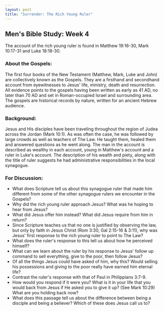 ```yaml
---
layout: post
title: "Surrender: The Rich Young Ruler"
---
```

## Men's Bible Study: Week 4
The account of the rich young ruler is found in Matthew 19:16-30, Mark 10:17-31 and Luke 18:18-30.
### About the Gospels:
The first four books of the New Testament (Matthew, Mark, Luke and John) are collectively known as the Gospels. They are a firsthand and secondhand account from eyewitnesses to Jesus' life, ministry, death and resurrection.  All evidence points to the gospels having been written as early as 41 AD, no later than 70 AD and set in Roman-occupied Israel and surrounding area. The gospels are historical records by nature, written for an ancient Hebrew audience.
### Background:
Jesus and His disciples have been traveling throughout the region of Judea across the Jordan (Mark 10:1). As was often the case, he was followed by large crowds as well as teachers of The Law. He taught them, healed them and answered questions as he went along. The man in the account is described as wealthy in each account, young in Matthew's account and a ruler in Luke's account. The description of his wealth and piety, along with the title of ruler suggests he had administrative responsibilities in the local synagogue.  
### For Discussion:
* What does Scripture tell us about this synagogue ruler that made him different from some of the other synagogue rulers we encounter in the Gospels?
* Why did the rich young ruler approach Jesus? What was he hoping to hear from Jesus?
* What did Jesus offer him instead? What did Jesus require from him in return?
* Since Scripture teaches us that no one is justified by observing the law, but only by faith in Jesus Christ (Rom 3:30, Gal 2:15-16 & 3:11), why was Jesus' first response to the rich young ruler to point to The Law?
* What does the ruler's response to this tell us about how he perceived himself?
* What can we learn about the ruler by his response to Jesus' follow up command to sell everything, give to the poor, then follow Jesus?
* Of all the things Jesus could have asked of him, why this? Would selling his possessions and giving to the poor really have earned him eternal life?
* Contrast the ruler's response with that of Paul in Philippians 3:7-9.
* How would you respond if it were you? What is it in your life that you would back from Jesus if He asked you to give it up? (See Mark 10:29) What are you holding back now?
* What does this passage tell us about the difference between being a disciple and being a believer? Which of these does Jesus call us to?
